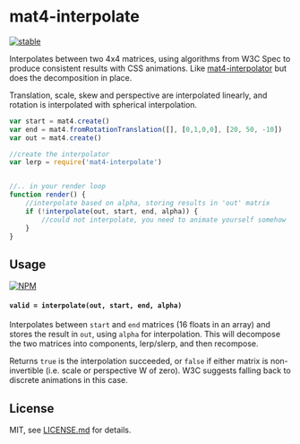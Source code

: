 # mat4-interpolate

[![stable](http://badges.github.io/stability-badges/dist/stable.svg)](http://github.com/badges/stability-badges)

Interpolates between two 4x4 matrices, using algorithms from W3C Spec to produce consistent results with CSS animations. Like [mat4-interpolator](https://www.npmjs.org/package/mat4-interpolator) but does the decomposition in place. 

Translation, scale, skew and perspective are interpolated linearly, and rotation is interpolated with spherical interpolation.

```js
var start = mat4.create()
var end = mat4.fromRotationTranslation([], [0,1,0,0], [20, 50, -10])
var out = mat4.create()

//create the interpolator
var lerp = require('mat4-interpolate')


//.. in your render loop
function render() {
    //interpolate based on alpha, storing results in 'out' matrix
    if (!interpolate(out, start, end, alpha)) {
        //could not interpolate, you need to animate yourself somehow   
    }
}
```

## Usage

[![NPM](https://nodei.co/npm/mat4-interpolate.png)](https://nodei.co/npm/mat4-interpolate/)

#### `valid = interpolate(out, start, end, alpha)`

Interpolates between `start` and `end` matrices (16 floats in an array) and stores the result in `out`, using `alpha` for interpolation. This will decompose the two matrices into components, lerp/slerp, and then recompose.

Returns `true` is the interpolation succeeded, or `false` if either matrix is non-invertible (i.e. scale or perspective W of zero). W3C suggests falling back to discrete animations in this case.

## License

MIT, see [LICENSE.md](http://github.com/mattdesl/mat4-interpolate/blob/master/LICENSE.md) for details.
